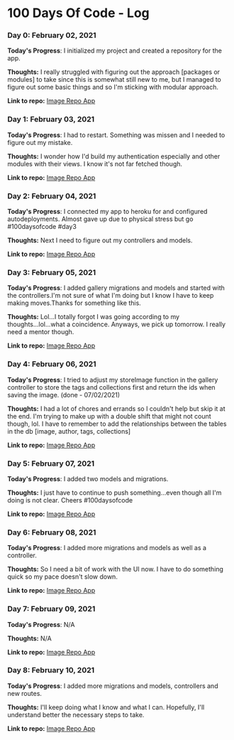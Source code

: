 # 100 Days Of Code - Log

### Day 0: February 02, 2021 

**Today's Progress**: I initialized my project and created a repository for the app.

**Thoughts:** I really struggled with figuring out the approach [packages or modules] to take since this is somewhat still new to me, but I managed to figure out some basic things and so I'm sticking with modular approach.

**Link to repo:** [Image Repo App](https://github.com/Odumz/fotograph.git)

### Day 1: February 03, 2021 

**Today's Progress**: I had to restart. Something was missen and I needed to figure out my mistake.

**Thoughts:** I wonder how I'd build my authentication especially and other modules with their views. I know it's not far fetched though.

**Link to repo:** [Image Repo App](https://github.com/Odumz/fotograph.git)

### Day 2: February 04, 2021 

**Today's Progress**: I connected my app to heroku for and configured autodeployments. Almost gave up due to physical stress but go #100daysofcode #day3

**Thoughts:** Next I need to figure out my controllers and models.

**Link to repo:** [Image Repo App](https://github.com/Odumz/fotograph.git)

### Day 3: February 05, 2021 

**Today's Progress**: I added gallery migrations and models and started with the controllers.I'm not sure of what I'm doing but I know I have to keep making moves.Thanks for something like this.

**Thoughts:** Lol...I totally forgot I was going according to my thoughts...lol...what a coincidence. Anyways, we pick up tomorrow. I really need a mentor though. 

**Link to repo:** [Image Repo App](https://github.com/Odumz/fotograph.git)

### Day 4: February 06, 2021 

**Today's Progress**: I tried to  adjust my storeImage function in the gallery controller to store the tags and collections first and return the ids when saving the image. (done - 07/02/2021)

**Thoughts:** I had a lot of chores and errands so I couldn't help but skip it at the end. I'm trying to make up with a double shift that might not count though, lol. I have to remember to add the relationships between the tables in the db [image, author, tags, collections]

**Link to repo:** [Image Repo App](https://github.com/Odumz/fotograph.git)

### Day 5: February 07, 2021 

**Today's Progress**: I added two models and migrations.

**Thoughts:** I just have to continue to push something...even though all I'm doing is not clear. Cheers #100daysofcode

**Link to repo:** [Image Repo App](https://github.com/Odumz/fotograph.git)

### Day 6: February 08, 2021 

**Today's Progress**: I added more migrations and models as well as a controller.

**Thoughts:** So I need a bit of work with the UI now. I have to do something quick so my pace doesn't slow down.

**Link to repo:** [Image Repo App](https://github.com/Odumz/fotograph.git)

### Day 7: February 09, 2021 

**Today's Progress**: N/A

**Thoughts:** N/A

**Link to repo:** [Image Repo App](https://github.com/Odumz/fotograph.git)

### Day 8: February 10, 2021 

**Today's Progress**: I added more migrations and models, controllers and new routes.

**Thoughts:** I'll keep doing what I know and what I can. Hopefully, I'll understand better the necessary steps to take.

**Link to repo:** [Image Repo App](https://github.com/Odumz/fotograph.git)